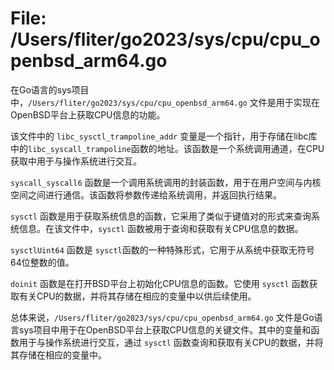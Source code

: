 # File: /Users/fliter/go2023/sys/cpu/cpu_openbsd_arm64.go

在Go语言的sys项目中，`/Users/fliter/go2023/sys/cpu/cpu_openbsd_arm64.go` 文件是用于实现在OpenBSD平台上获取CPU信息的功能。

该文件中的 `libc_sysctl_trampoline_addr` 变量是一个指针，用于存储在libc库中的`libc_syscall_trampoline`函数的地址。该函数是一个系统调用通道，在CPU获取中用于与操作系统进行交互。

`syscall_syscall6` 函数是一个调用系统调用的封装函数，用于在用户空间与内核空间之间进行通信。该函数将参数传递给系统调用，并返回执行结果。

`sysctl` 函数是用于获取系统信息的函数，它采用了类似于键值对的形式来查询系统信息。在该文件中，`sysctl` 函数被用于查询和获取有关CPU信息的数据。

`sysctlUint64` 函数是 `sysctl`函数的一种特殊形式，它用于从系统中获取无符号64位整数的值。

`doinit` 函数是在打开BSD平台上初始化CPU信息的函数。它使用 `sysctl` 函数获取有关CPU的数据，并将其存储在相应的变量中以供后续使用。

总体来说，`/Users/fliter/go2023/sys/cpu/cpu_openbsd_arm64.go` 文件是Go语言sys项目中用于在OpenBSD平台上获取CPU信息的关键文件。其中的变量和函数用于与操作系统进行交互，通过 `sysctl` 函数查询和获取有关CPU的数据，并将其存储在相应的变量中。

